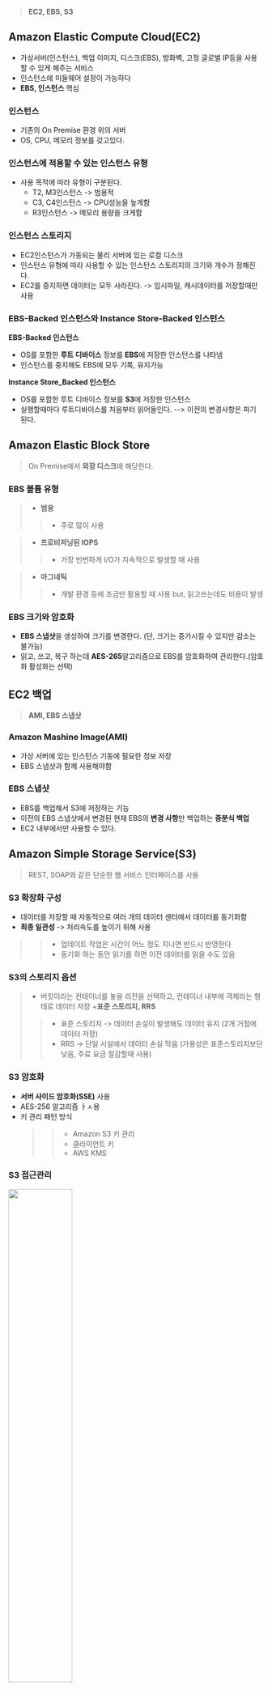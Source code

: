 > **EC2, EBS, S3**

## Amazon Elastic Compute Cloud(EC2)
+ 가상서버(인스턴스), 백업 이미지, 디스크(EBS), 방화벽, 고정 글로벌 IP등을 사용할 수 있게 해주는 서비스 
+ 인스턴스에 미들웨어 설정이 가능하다
+ **EBS, 인스턴스** 핵심

### 인스턴스
+ 기존의 On Premise 환경 위의 서버
+ OS, CPU, 메모리 정보를 갖고있다.

### 인스턴스에 적용할 수 있는 인스턴스 유형
+ 사용 목적에 따라 유형이 구분된다.
  + T2, M3인스턴스 -> 범용적
  + C3, C4인스턴스 -> CPU성능을 높게함
  + R3인스턴스 -> 메모리 용량을 크게함
  
### 인스턴스 스토리지
+ EC2인스턴스가 가동되는 물리 서버에 있는 로컬 디스크
+ 인스턴스 유형에 따라 사용할 수 있는 인스턴스 스토리지의 크기와 개수가 정해진다.
+ EC2를 중지하면 데이터는 모두 사라진다. -> 임시파일, 캐시데이터를 저장할때만 사용


### EBS-Backed 인스턴스와 Instance Store-Backed 인스턴스

**EBS-Backed 인스턴스** 
+ OS를 포함한 **루트 디바이스** 정보를 **EBS**에 저장한 인스턴스를 나타냄
+ 인스턴스를 중지해도 EBS에 모두 기록, 유지가능

**Instance Store_Backed 인스턴스**
+ OS를 포함한 루트 디바이스 정보를 **S3**에 저장한 인스턴스
+ 실행할때마다 루트디바이스를 처음부터 읽어들인다. --> 이전의 변경사항은 파기 된다.


## Amazon Elastic Block Store
> On Premise에서 **외장 디스크**에 해당한다.

### EBS 볼륨 유형
> + **범용**
  >> + 주로 많이 사용
  
> + **프로비저닝된 IOPS**
  >> + 가장 빈번하게 I/O가 지속적으로 발생할 때 사용
  
> + **마그네틱**
  >> + 개발 환경 등에 조금만 활용할 때 사용 but, 읽고쓰는데도 비용이 발생

### EBS 크기와 암호화
+ **EBS 스냅샷**을 생성하여 크기를 변경한다. (단, 크기는 증가시킬 수 있지만 감소는 불가능)
+ 읽고, 쓰고, 복구 하는데 **AES-265**알고리즘으로 EBS를 암호화하여 관리한다.(암호화 활성화는 선택)


## EC2 백업
> **AMI, EBS 스냅샷**

### Amazon Mashine Image(AMI)
+ 가상 서버에 있는 인스턴스 기동에 필요한 정보 저장
+ EBS 스냅샷과 함께 사용해야함

### EBS 스냅샷
+ EBS를 백업해서 S3에 저장하는 기능
+ 이전의 EBS 스냅샷에서 변경된 현재 EBS의 **변경 사항**만 백업하는 **증분식 백업**
+ EC2 내부에서만 사용할 수 있다. 


## Amazon Simple Storage Service(S3)
> REST, SOAP와 같은 단순한 웹 서비스 인터페이스를 사용

### S3 확장화 구성
+ 데이터를 저장할 때 자동적으로 여러 개의 데이터 센터에서 데이터를 동기화함
+ **최종 일관성** -> 처리속도를 높이기 위해 사용
>> + 업데이트 작업은 시간이 어느 정도 지나면 반드시 반영한다
>> + 동기화 하는 동안 읽기를 하면 이전 데이터를 읽을 수도 있음

### S3의 스토리지 옵션
> + 버킷이라는 컨테이너를 놓을 리전을 선택하고, 컨테이너 내부에 객체라는 형태로 데이터 저장
> +**표준 스토리지, RRS**
>> + 표준 스토리지 -> 데이터 손실이 발생해도 데이터 유지 (2개 거점에 데이터 저장)
>> + RRS -> 단일 시설에서 데이터 손실 막음 (가용성은 표준스토리지보단 낮음, 주료 요금 절감할때 사용)

### S3 암호화
+ **서버 사이드 암호화(SSE)** 사용
+ AES-256 알고리즘 ㅏㅅ용
+ 키 관리 패턴 방식
  >> + Amazon S3 키 관리
  >> + 클라이언트 키
  >> + AWS KMS
 
### S3 접근관리
<img src = "https://user-images.githubusercontent.com/55094745/103729993-0b634800-5025-11eb-81dc-44757aaf43f9.png" width = "50%"></img>
>> +버킷 정책, ACL, IAM제어
+ ACL -> 객체 단위로 접근 제어
+ IAM -> 사용자 단위로 접근 제어



## Amazon Glacier
> + 아카이브 스토리지 서비스, 아카이브 ID로 관리한다.
> + 장기간 보존, 접속 빈도가 낮은 데이터 저장





